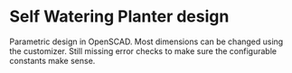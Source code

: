 # Self Watering Planter design

Parametric design in OpenSCAD. Most dimensions can be changed using the
customizer. Still missing error checks to make sure the configurable constants
make sense.
